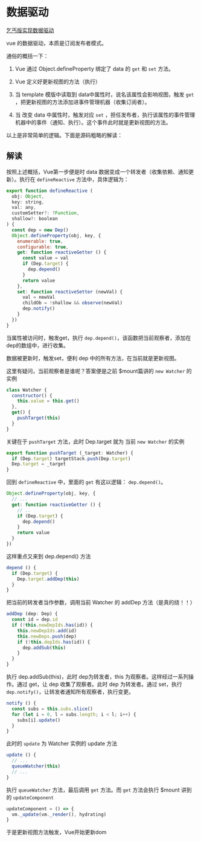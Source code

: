 # 数据驱动

[乞丐版实现数据驱动](./数据驱动.html)

vue 的数据驱动，本质是订阅发布者模式。

通俗的概括一下：

1. Vue 通过 Object.defineProperty 绑定了 data 的 `get` 和 `set` 方法。

2. Vue 定义好更新视图的方法（执行）

3. 当 template 模版中读取到 data中属性时，说名该属性会影响视图，触发 `get` ，把更新视图的方法添加进事件管理机器（收集订阅者）。

4. 当 改变 data 中属性时，触发对应 `set` ，担任发布者，执行该属性的事件管理机器中的事件（通知、执行）。这个事件此时就是更新视图的方法。

以上是非常简单的逻辑。下面是源码粗略的解读：

## 解读

按照上述概括，Vue第一步便是时 data 数据变成一个转发者（收集依赖、通知更新）。执行在 `defineReactive` 方法中，具体逻辑为：

```js
export function defineReactive (
  obj: Object,
  key: string,
  val: any,
  customSetter?: ?Function,
  shallow?: boolean
) {
  const dep = new Dep()
  Object.defineProperty(obj, key, {
    enumerable: true,
    configurable: true,
    get: function reactiveGetter () {
      const value = val
      if (Dep.target) {
        dep.depend()
      }
      return value
    },
    set: function reactiveSetter (newVal) {
      val = newVal
      childOb = !shallow && observe(newVal)
      dep.notify()
    }
  })
}
```

当属性被访问时，触发get，执行 `dep.depend()`，该函数把当前观察者，添加在dep的数组中，进行收集。

数据被更新时，触发set，便利 dep 中的所有方法，在当前就是更新视图。

这里有疑问，当前观察者是谁呢？答案便是之前 $mount篇讲的 `new Watcher` 的实例

```js
class Watcher {
  constructor() {
    this.value = this.get()
  },
  get() {
    pushTarget(this)
  }
}
```

关键在于 `pushTarget` 方法，此时 Dep.target 就为 当前 `new Watcher` 的实例

```js
export function pushTarget (_target: Watcher) {
  if (Dep.target) targetStack.push(Dep.target)
  Dep.target = _target
}
```

回到 `defineReactive` 中，里面的 `get` 有这以逻辑： `dep.depend()`。

```js
Object.defineProperty(obj, key, {
  // ...
  get: function reactiveGetter () {
    // ..
    if (Dep.target) {
      dep.depend()
    }
    return value
  }
})
```

这样重点又来到 dep.depend() 方法

```js
depend () {
  if (Dep.target) {
    Dep.target.addDep(this)
  }
}
```

把当前的转发者当作参数，调用当前 Watcher 的 addDep 方法（是真的绕！！）

```js
addDep (dep: Dep) {
  const id = dep.id
  if (!this.newDepIds.has(id)) {
    this.newDepIds.add(id)
    this.newDeps.push(dep)
    if (!this.depIds.has(id)) {
      dep.addSub(this)
    }
  }
}
```

执行 dep.addSub(this)，此时 dep为转发者，this 为观察者。这样经过一系列操作。通过 get，让 dep 收集了观察者。此时 dep 为转发者。通过 set，执行 `dep.notify()`，让转发者通知所有观察者，执行变更。

```js
notify () {
  const subs = this.subs.slice()
  for (let i = 0, l = subs.length; i < l; i++) {
    subs[i].update()
  }
}
```

此时的 `update` 为 Watcher 实例的 update 方法

```js
update () {
  // ...
  queueWatcher(this)
  // ...
}
```

执行 `queueWatcher` 方法，最后调用 `get` 方法。而 `get` 方法会执行 $mount 讲到的 `updateComponent`

```js
updateComponent = () => {
  vm._update(vm._render(), hydrating)
}
```

于是更新视图方法触发，Vue开始更新dom
